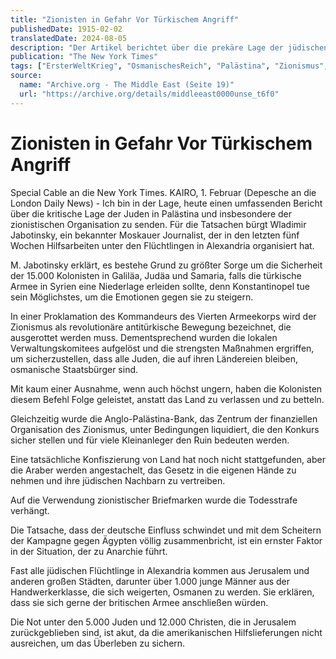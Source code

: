```yaml
---
title: "Zionisten in Gefahr Vor Türkischem Angriff"
publishedDate: 1915-02-02
translatedDate: 2024-08-05
description: "Der Artikel berichtet über die prekäre Lage der jüdischen Kolonisten in Palästina im Jahr 1915. Die Situation verschärft sich durch die zunehmenden Spannungen zwischen der jüdischen Bevölkerung und dem Osmanischen Reich. Die türkische Regierung unternimmt aktive Schritte, um den Zionismus als antitürkische Bewegung darzustellen und zu unterdrücken."
publication: "The New York Times"
tags: ["ErsterWeltKrieg", "OsmanischesReich", "Palästina", "Zionismus", "NaherOsten", "TürkischeHerrschaft", "Flüchtlingskrise", "AngloPalästinaBank", "Jabotinsky", "Jerusalem", "Kolonialismus"]
source:
  name: "Archive.org - The Middle East (Seite 19)"
  url: "https://archive.org/details/middleeast0000unse_t6f0"
---
```


# Zionisten in Gefahr Vor Türkischem Angriff

Special Cable an die New York Times. KAIRO, 1. Februar (Depesche an die London Daily News) - Ich bin in der Lage, heute einen umfassenden Bericht über die kritische Lage der Juden in Palästina und insbesondere der zionistischen Organisation zu senden. Für die Tatsachen bürgt Wladimir Jabotinsky, ein bekannter Moskauer Journalist, der in den letzten fünf Wochen Hilfsarbeiten unter den Flüchtlingen in Alexandria organisiert hat.

M. Jabotinsky erklärt, es bestehe Grund zu größter Sorge um die Sicherheit der 15.000 Kolonisten in Galiläa, Judäa und Samaria, falls die türkische Armee in Syrien eine Niederlage erleiden sollte, denn Konstantinopel tue sein Möglichstes, um die Emotionen gegen sie zu steigern.

In einer Proklamation des Kommandeurs des Vierten Armeekorps wird der Zionismus als revolutionäre antitürkische Bewegung bezeichnet, die ausgerottet werden muss. Dementsprechend wurden die lokalen Verwaltungskomitees aufgelöst und die strengsten Maßnahmen ergriffen, um sicherzustellen, dass alle Juden, die auf ihren Ländereien bleiben, osmanische Staatsbürger sind.

Mit kaum einer Ausnahme, wenn auch höchst ungern, haben die Kolonisten diesem Befehl Folge geleistet, anstatt das Land zu verlassen und zu betteln.

Gleichzeitig wurde die Anglo-Palästina-Bank, das Zentrum der finanziellen Organisation des Zionismus, unter Bedingungen liquidiert, die den Konkurs sicher stellen und für viele Kleinanleger den Ruin bedeuten werden.

Eine tatsächliche Konfiszierung von Land hat noch nicht stattgefunden, aber die Araber werden angestachelt, das Gesetz in die eigenen Hände zu nehmen und ihre jüdischen Nachbarn zu vertreiben.

Auf die Verwendung zionistischer Briefmarken wurde die Todesstrafe verhängt.

Die Tatsache, dass der deutsche Einfluss schwindet und mit dem Scheitern der Kampagne gegen Ägypten völlig zusammenbricht, ist ein ernster Faktor in der Situation, der zu Anarchie führt.

Fast alle jüdischen Flüchtlinge in Alexandria kommen aus Jerusalem und anderen großen Städten, darunter über 1.000 junge Männer aus der Handwerkerklasse, die sich weigerten, Osmanen zu werden. Sie erklären, dass sie sich gerne der britischen Armee anschließen würden.

Die Not unter den 5.000 Juden und 12.000 Christen, die in Jerusalem zurückgeblieben sind, ist akut, da die amerikanischen Hilfslieferungen nicht ausreichen, um das Überleben zu sichern.
